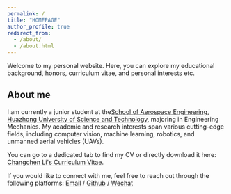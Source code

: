 ```yaml
---
permalink: /
title: "HOMEPAGE"
author_profile: true
redirect_from: 
  - /about/
  - /about.html
---
```

Welcome to my personal website. Here, you can explore my educational background, honors, curriculum vitae, and personal interests etc.

About me
--------
I am currently a junior student at the[School of Aerospace Engineering](https://ae.hust.edu.cn/), [Huazhong University of Science and Technology](https://www.hust.edu.cn/), majoring in Engineering Mechanics. My academic and research interests span various cutting-edge fields, including computer vision, machine learning, robotics, and unmanned aerial vehicles (UAVs).

You can go to a dedicated tab to find my CV or directly download it here: [Changchen Li's Curriculum Vitae](../assets/Curriculum_Vitae.pdf).

If you would like to connect with me, feel free to reach out through the following platforms:
[Email](mailto:changchen_li@hust.edu.cn) / [Github](https://github.com/changchenli) / [Wechat](../images/wechat.jpg)

